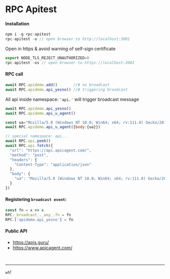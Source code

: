 # RPC Apitest
#### Installation
```js
npm i -g rpc-apitest
rpc-apitest -o // open browser to http://localhost:3001
```
Open in https & avoid warning of self-sign certificate  
```js
export NODE_TLS_REJECT_UNAUTHORIZED=0
rpc-apitest -os // open browser to https://localhost:3002
```


#### RPC call
```js
await RPC.apidemo.add()       //# no broadcast 
await RPC.apidemo.api_yesno() //# triggering broadcast
```

All api inside namespace: `'api.'` will trigger broadcast message
```js
await RPC.apidemo.api_yesno()   
await RPC.apidemo.api_u_agent() 

const ua="Mozilla/5.0 (Windows NT 10.0; Win64; x64; rv:111.0) Gecko/20100101 Firefox/111.0"
await RPC.apidemo.api_u_agent({body:{ua}})

// special namespace: api...
await RPC.api.peek()
await RPC.api.fetch({
  "url": "https://api.apicagent.com/",
  "method": "post",
  "headers": {
    "Content-Type": "application/json"
  },
  "body": {
    "ua": "Mozilla/5.0 (Windows NT 10.0; Win64; x64; rv:111.0) Gecko/20100101 Firefox/111.0"
  }
})
```

#### Registering `broadcast event`: 
```js
const fn = x => x
RPC._broadcast_._any_.fn = fn
RPC.['apidemo.api_yesno'] = fn
```
#### Public API
* https://apis.guru/
* https://www.apicagent.com/ 

<br/>
<hr/>

*`wh`!* 
